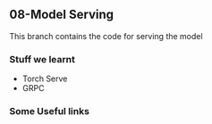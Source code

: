 ## 08-Model Serving

This branch contains the code for serving the model

### Stuff we learnt
- Torch Serve
- GRPC


### Some Useful links
